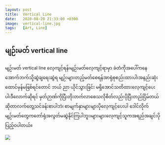 ```yaml
---
layout: post
title:  Vertical Line
date:   2020-08-20 21:33:00 +0300
image:  vertical-line.jpg
tags:   [Art, Line]
---
```

## မျဉ်းမတ် vertical line

မျဉ်းမတ် vertical line လေ့ကျင့်ရန်၊မျဉ်းမတ်လေ့ကျင့်ရာမှာ ခဲတံကိုအပေါ်ကနေ အောက်ဘက်သို့ဆွဲချရေးဆွဲရ မျဉ်းများတည့်မတ်စေရန်အာရုံစုစည်းထားပါ၊အနည်းဆုံး ထောင်မှန်မဖြစ်ရင်တောင် ဘယ် ညာ ယိုင်သွားခြင်း မရှိအောင်သတိထားလေ့ကျင့်ပေးပါ၊ဒီလောက်ဆိုရင် မှတ်ဉာဏ်ကိုပြီးတိုးတက်လာစေသလိုစိတ်လည်းပိုပြီးတည်ငြိမ်တယ်ဆိုတာလက်တွေ့သင်ခန်းစာပါဘဲ၊ စာမျက်နှာများများပိုလေ့ကျင့်ပေးပါ ဒေါင်လိုက်မျဉ်းမတ်တွေကတော်ရုံအလွတ်မဆွဲနိုင်ကြပါဘူး၊များများလေ့ကျင့်သူကအရည်အချင်းပိုပြည့်ဝပါတယ်။

![]({{site.baseurl}}/img/vertical-line.jpg)
